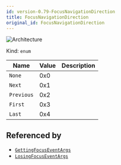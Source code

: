 ```yaml
---
id: version-0.79-FocusNavigationDirection
title: FocusNavigationDirection
original_id: FocusNavigationDirection
---
```


![Architecture](https://img.shields.io/badge/architecture-new_only-blue)

Kind: `enum`

| Name |  Value | Description |
|--|--|--|
|`None` | 0x0  |  |
|`Next` | 0x1  |  |
|`Previous` | 0x2  |  |
|`First` | 0x3  |  |
|`Last` | 0x4  |  |

## Referenced by
- [`GettingFocusEventArgs`](GettingFocusEventArgs)
- [`LosingFocusEventArgs`](LosingFocusEventArgs)
